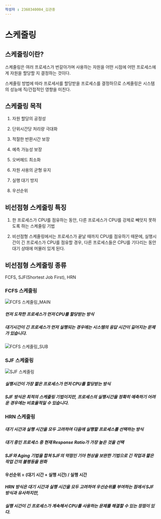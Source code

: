 ```yaml
---
작성자 : 2360340004_김관중
---
```


# 스케줄링

## 스케줄링이란?

 스케줄링은 여러 프로세스가 번갈아가며 사용하는 자원을 어떤 시점에 
 어떤 프로세스에게 자원을 할당할 지 결정하는 것이다.

 스케줄링 방법에 따라 프로세서를 할당받을 프로세스를 결정하므로 스케줄링은
 시스템의 성능에 직/간접적인 영향을 미친다.

 ## 스케줄링 목적
  
  1. 자원 할당의 공정성

  2. 단위시간당 처리량 극대화

  3. 적절한 반환시간 보장

  4. 예측 가능성 보장

  5. 오버헤드 최소화

  6. 자원 사용의 균형 유지

  7. 실행 대기 방지

  8. 우선순위

## 비선점형 스케줄링 특징

 1. 한 프로세스가 CPU를 점유하는 동안, 다른 프로세스가 CPU를 강제로 빼앗지 못하도록 하는 스케줄링 기법

 2. 비선점형 스케줄링에서는 프로세스가 끝날 때까지 CPU를 점유하기 때문에, 실행시간이 긴 프로세스가 CPU를 점유할 경우, 다른 프로세스들은 CPU를 기다리는 동안 대기 상태에 머물러 있게 된다.
 
 ## 비선점형 스케줄링 종류
 FCFS, SJF(Shortest Job First), HRN

### FCFS 스케줄링
![FCFS 스케줄링_MAIN](https://upload.wikimedia.org/wikipedia/commons/thumb/0/0c/Thread_pool.svg/400px-Thread_pool.svg.png)
##### 먼저 도착한 프로세스가 먼저 CPU를 할당받는 방식
##### 대기시간이 긴 프로세스가 먼저 실행되는 경우에는 시스템의 응답 시간이 길어지는 문제가 있습니다.
![FCFS 스케줄링_SUB](https://img1.daumcdn.net/thumb/R1280x0/?scode=mtistory2&fname=https%3A%2F%2Fk.kakaocdn.net%2Fdn%2FdufF6d%2FbtqtWhgy7Zl%2FBMv2BKEl9fSAF3GxFKIwjk%2Fimg.png)

### SJF 스케줄링
![SJF 스케줄링](https://media.vlpt.us/post-images/pa324/7d6a5c80-159e-11ea-934d-7b176b41c2f3/image.png)
 
 ##### 실행시간이 가장 짧은 프로세스가 먼저 CPU를 할당받는 방식
 ##### SJF 방식은 최적의 스케줄링 기법이지만, 프로세스의 실행시간을 정확히 예측하기 어려운 경우에는 비효율적일 수 있습니다.
 

### HRN 스케줄링
 ##### 대기 시간과 실행 시간을 모두 고려하여 다음에 실행할 프로세스를 선택하는 방식
 ##### 대기 중인 프로세스 중 현재 Response Ratio가 가장 높은 것을 선택 
 ##### SJF와 Aging 기법을 합쳐 SJF의 약점인 기아 현상을 보완한 기법으로 긴 작업과 짧은 작업 간의 불평등을 완화
 #### 우선순위 = (대기 시간 + 실행 시간) / 실행 시간
 ##### HRN 방식은 대기 시간과 실행 시간을 모두 고려하여 우선순위를 부여하는 점에서 SJF 방식과 유사하지만, 
 ##### 실행 시간이 긴 프로세스가 계속해서 CPU를 사용하는 문제를 해결할 수 있는 장점이 있다.

